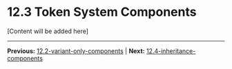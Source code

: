 # 12.3 Token System Components

[Content will be added here]

---

**Previous:** [12.2-variant-only-components](./12.2-variant-only-components.md) | **Next:** [12.4-inheritance-components](./12.4-inheritance-components.md)
